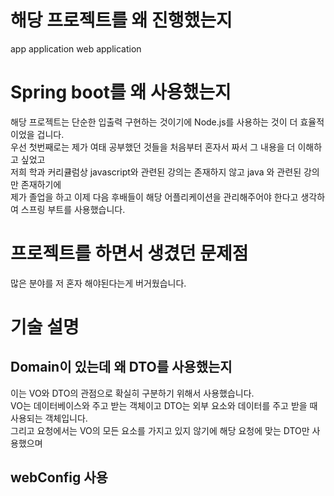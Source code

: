 # 해당 프로젝트를 왜 진행했는지                
app application
web application
             
# Spring boot를 왜 사용했는지                   
해당 프로젝트는 단순한 입출력 구현하는 것이기에 Node.js를 사용하는 것이 더 효율적이었을 겁니다.                            
우선 첫번째로는 제가 여태 공부했던 것들을 처음부터 혼자서 짜서 그 내용을 더 이해하고 싶었고         
저희 학과 커리큘럼상 javascript와 관련된 강의는 존재하지 않고 java 와 관련된 강의만 존재하기에                  
제가 졸업을 하고 이제 다음 후배들이 해당 어플리케이션을 관리해주어야 한다고 생각하여 스프링 부트를 사용했습니다.         
       
# 프로젝트를 하면서 생겼던 문제점    
많은 분야를 저 혼자 해야된다는게 버거웠습니다.   

# 기술 설명 
## Domain이 있는데 왜 DTO를 사용했는지    
이는 VO와 DTO의 관점으로 확실히 구분하기 위해서 사용했습니다.   
VO는 데이터베이스와 주고 받는 객체이고 DTO는 외부 요소와 데이터를 주고 받을 때 사용되는 객체입니다.   
그리고 요청에서는 VO의 모든 요소를 가지고 있지 않기에 해당 요청에 맞는 DTO만 사용했으며 

## webConfig 사용  

